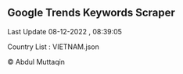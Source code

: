 

## Google Trends Keywords Scraper 
 
Last Update 08-12-2022 , 08:39:05

Country List :
VIETNAM.json



© Abdul Muttaqin 
